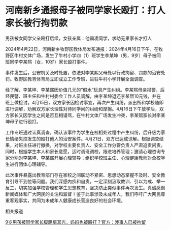 # 河南新乡通报母子被同学家长殴打：打人家长被行拘罚款

男孩被女同学父亲殴打后续，女孩亲属：他霸凌同学，求助无果家长才打人

2024年4月22日，河南新乡牧野区教体局发布通报：2024年4月16日下午，在牧野区牛村文体广场，发生了牛村小学四（1）班学生李某坤（男，9岁）母子被同班同学李某熙（女，10岁）家长殴打事件。

事件发生后，公安机关及时处置，依法对李某熙父母处以行政拘留、罚款的治安处罚。牧野区教育体育局立即成立工作专班，进驻牛村小学开展全面调查。

经了解，李某坤、李某熙因价值几元的“假水”玩具产生纠纷。李某熙母亲报警，后经民警、班主任和牛村村委会工作人员调解，由李某坤退还李某熙10元钱，并在班上做检讨。4月15日，双方家长因检讨事宜，再次产生纠纷，派出所和学校随即进行调解，劝解双方家长理性对待同学间的纠纷和摩擦。4月16日下午放学后，双方家长又因学生之间是否互相谩骂，在牛村文体广场发生冲突，李某熙家长对李某坤母子进行殴打。

工作专班通过认真调查，确认该事件为学生在校相处过程中产生纠纷，后升级为家长情绪失控发生的殴打他人的治安案件。4月21日，双方已达成谅解。根据调查结果，对班主任进行撤换，对学校主要负责人、安全工作分管负责人严肃追责问责。同时，根据学生本人和家长意愿，适时调班调校，跟进培养管理；邀请心理咨询专家分别对李某坤、李某熙开展心理辅导；组织学校班主任、心理健康教师对全校学生进行团体心理辅导。

此次事件暴露出教育部门存在家校之间联动不紧密、思想动态掌握不及时、安全教育引导不到位等问题。我们深感内疚和自责，一定深刻汲取教训、引以为戒、举一反三，切实加强学校管理和学生思想教育，坚决防止类似事件再次发生。真诚感谢新闻媒体和广大网民的关注和监督！鉴于此事涉及未成年人，我们呼吁广大网民尊重客观事实，共同为未成年人健康成长营造良好的社会环境。

相关报道

[9岁男孩被同学家长脚踢扇耳光，妈妈也被殴打？官方：涉事人已被拘留](https://news.qq.com/rain/a/20240418A035WU00)

